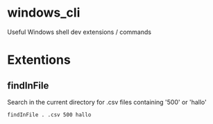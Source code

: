# windows_cli
Useful Windows shell dev extensions / commands

# Extentions

## findInFile

Search in the current directory for .csv files containing '500' or 'hallo'

`findInFile . .csv 500 hallo`
